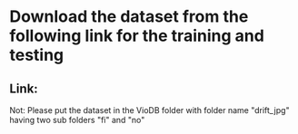 # Download the dataset from the following link for the training and testing
## Link:

Not: Please put the dataset in the VioDB folder with folder name "drift_jpg" having two sub folders "fi" and "no"

